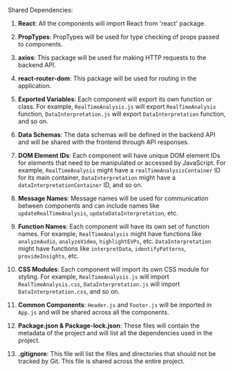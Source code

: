 Shared Dependencies:

1. **React**: All the components will import React from 'react' package.

2. **PropTypes**: PropTypes will be used for type checking of props passed to components.

3. **axios**: This package will be used for making HTTP requests to the backend API.

4. **react-router-dom**: This package will be used for routing in the application.

5. **Exported Variables**: Each component will export its own function or class. For example, `RealTimeAnalysis.js` will export `RealTimeAnalysis` function, `DataInterpretation.js` will export `DataInterpretation` function, and so on.

6. **Data Schemas**: The data schemas will be defined in the backend API and will be shared with the frontend through API responses.

7. **DOM Element IDs**: Each component will have unique DOM element IDs for elements that need to be manipulated or accessed by JavaScript. For example, `RealTimeAnalysis` might have a `realTimeAnalysisContainer` ID for its main container, `DataInterpretation` might have a `dataInterpretationContainer` ID, and so on.

8. **Message Names**: Message names will be used for communication between components and can include names like `updateRealTimeAnalysis`, `updateDataInterpretation`, etc.

9. **Function Names**: Each component will have its own set of function names. For example, `RealTimeAnalysis` might have functions like `analyzeAudio`, `analyzeVideo`, `highlightEVPs`, etc. `DataInterpretation` might have functions like `interpretData`, `identifyPatterns`, `provideInsights`, etc.

10. **CSS Modules**: Each component will import its own CSS module for styling. For example, `RealTimeAnalysis.js` will import `RealTimeAnalysis.css`, `DataInterpretation.js` will import `DataInterpretation.css`, and so on.

11. **Common Components**: `Header.js` and `Footer.js` will be imported in `App.js` and will be shared across all the components.

12. **Package.json & Package-lock.json**: These files will contain the metadata of the project and will list all the dependencies used in the project.

13. **.gitignore**: This file will list the files and directories that should not be tracked by Git. This file is shared across the entire project.